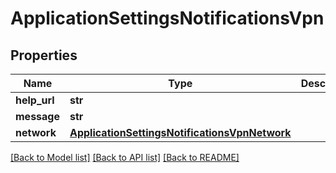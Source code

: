 # ApplicationSettingsNotificationsVpn

## Properties
Name | Type | Description | Notes
------------ | ------------- | ------------- | -------------
**help_url** | **str** |  | [optional] 
**message** | **str** |  | [optional] 
**network** | [**ApplicationSettingsNotificationsVpnNetwork**](ApplicationSettingsNotificationsVpnNetwork.md) |  | [optional] 

[[Back to Model list]](../README.md#documentation-for-models) [[Back to API list]](../README.md#documentation-for-api-endpoints) [[Back to README]](../README.md)

